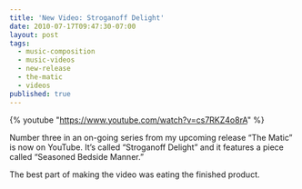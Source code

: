 ```yaml
---
title: 'New Video: Stroganoff Delight'
date: 2010-07-17T09:47:30-07:00
layout: post
tags:
  - music-composition
  - music-videos
  - new-release
  - the-matic
  - videos
published: true
---
```

<!-- markdownlint-disable-next-line -->
{% youtube "https://www.youtube.com/watch?v=cs7RKZ4o8rA" %}

Number three in an on-going series from my upcoming release &#8220;The Matic&#8221; is now on YouTube. It&#8217;s called &#8220;Stroganoff Delight&#8221; and it features a piece called &#8220;Seasoned Bedside Manner.&#8221;

The best part of making the video was eating the finished product.

<!--more-->
